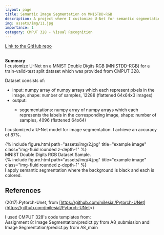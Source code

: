 ```yaml
---
layout: page
title: Semantic Image Segmentation on MNISTDD-RGB
description: A project where I customize U-Net for semantic segmentation on double digit MNIST RGB.
img: assets/img/11.jpg
importance: 1
category: CMPUT 328 - Visual Recognition
---
```


[Link to the GitHub repo](https://github.com/Leen-Alzebdeh/YOLOv5-UNet-Double-MNIST/tree/main/Image%20Segmentation)

<br><b>Summary</b><br>
I customize U-Net on a MNIST Double Digits RGB (MNISTDD-RGB) for a train-valid-test split dataset which was provided from CMPUT 328.

Dataset consists of:

<ul>
<li>input: numpy array of numpy arrays which each represent pixels in the image, shape: number of samples, 12288 (flattened 64x64x3 images)</li>
<li>output:</li>
<ul>
<li>segementations: numpy array of numpy arrays which each represents the labels in the corresponding image, shape: number of samples, 4096 (flattened 64x64)</li>
</ul></ul>

I customized a U-Net model for image segmentation. I achieve an accuracy of 87%.

<div class="row justify-content-sm-center">
    <div class="col-sm-8 mt-3 mt-md-0">
        {% include figure.html path="assets/img/2.jpg" title="example image" class="img-fluid rounded z-depth-1" %}
    </div>
</div>
<div class="caption">
    MNIST Double Digits RGB Dataset Sample.
</div>
<div class="row justify-content-md-center">
    <div class="col-sm-8 mt-3 mt-md-0">
        {% include figure.html path="assets/img/4.jpg" title="example image" class="img-fluid rounded z-depth-1" %}
    </div>
</div>
<div class="caption">
    I apply semantic segmentation where the background is black and each is colored.
</div>


## References

(2017).Pytorch-Unet, from [https://github.com/milesial/Pytorch-UNet](https://github.com/milesial/Pytorch-UNet<)<br>

I used CMPUT 328's code templates from: <br>
Assignment 8: Image Segmentation/predict.py from A8_submission and Image Segmentation/predict.py from A8_main
